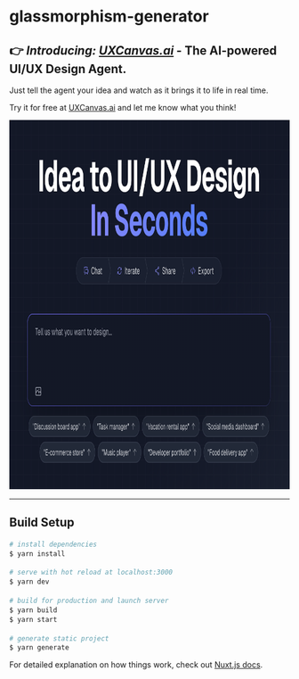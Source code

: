 # glassmorphism-generator

## 👉 _Introducing: [UXCanvas.ai](https://uxcanvas.ai?utm_source=cssglass)_ - The AI-powered UI/UX Design Agent.

Just tell the agent your idea and watch as it brings it to life in real time. 

Try it for free at [UXCanvas.ai](https://uxcanvas.ai?utm_source=cssglass) and let me know what you think!

<a href="https://uxcanvas.ai?utm_source=cssglass" target="_blank" rel="noopener">
  <img width="885" height="662" alt="image" src="./assets/uxcanvas-ss.png" />
</a>

---

## Build Setup

```bash
# install dependencies
$ yarn install

# serve with hot reload at localhost:3000
$ yarn dev

# build for production and launch server
$ yarn build
$ yarn start

# generate static project
$ yarn generate
```

For detailed explanation on how things work, check out [Nuxt.js docs](https://nuxtjs.org).
